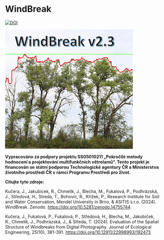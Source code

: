 # WindBreak
[![DOI](https://zenodo.org/badge/DOI/10.5281/zenodo.14755744.svg)](https://doi.org/10.5281/zenodo.14755744)

![Image](https://github.com/ChmelJ/WindBreak/blob/main/splash.png)

**Vypracováno za podpory projektu SS05010211 „Pokročilé metody hodnocení a projektování multifunkčních větrolamů“. Tento projekt je financován se státní podporou Technologické agentury ČR a Ministerstva životního prostředí ČR v rámci Programu Prostředí pro život.**

**Citujte tyto zdroje:**

Kučera, J., Jakubicek, R., Chmelik, J., Blecha, M., Fukalová, P., Podhrázská, J., Středová, H., Streda, T., Bohovic, R., Křížek, P., Research Institute for Soil and Water Conservation, Mendel University in Brno, & ASITIS s.r.o. (2024). WindBreak. Zenodo. https://doi.org/10.5281/zenodo.14755744

Kučera, J., Fukalová, P., Fukalová, P., Středová, H., Blecha, M., Jakubiček, R., Chmelík, J., Podhrázská, J., & Středa, T. (2024). Evaluation of the Spatial Structure of Windbreaks from Digital Photography. Journal of Ecological Engineering, 25(10), 381-391. https://doi.org/10.12911/22998993/192473

